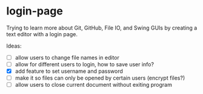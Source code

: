 # login-page
Trying to learn more about Git, GitHub, File IO, and Swing GUIs by creating a text editor with a login page.

Ideas:
- [ ] allow users to change file names in editor
- [ ] allow for different users to login, how to save user info?
- [X] add feature to set username and password
- [ ] make it so files can only be opened by certain users (encrypt files?)
- [ ] allow users to close current document without exiting program